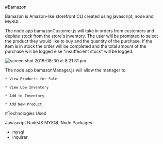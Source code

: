 #Bamazon

Bamazon is Amazon-like storefront CLI created using javascript, node and MySQL.

The node app bamazonCustomer.js will take in orders from customers and deplete stock from the store's inventory. The user will be prompted to select the product they would like to buy and the quantity of the purchase. If the item is in stock the order will be completed and the total amount of the purchase will be logged else "insuffecient stock" will be logged.

![screen shot 2018-08-30 at 8 21 31 pm](https://user-images.githubusercontent.com/37693981/44886128-9502ee00-ac92-11e8-90b8-68de1c9665bc.png)

The node app bamazonManager.js will allow the manager to

    * View Products for Sale

    * View Low Inventory

    * Add to Inventory

    * Add New Product

#Technologies Used

Javascript
NodeJS
MYSQL
Node Packages :

- mysql
- inquirer
